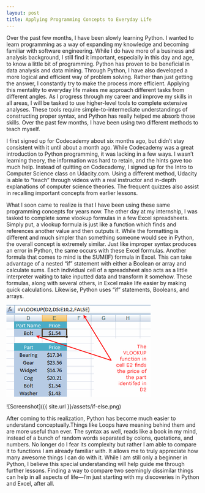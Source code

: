 ```yaml
---
layout: post
title: Applying Programming Concepts to Everyday Life
---
```


Over the past few months, I have been slowly learning Python. I wanted to learn programming as a way of expanding my knowledge and becoming familiar with software engineering. While I do have more of a business and analysis background, I still find it important, especially in this day and age, to know a little bit of programming. Python has proven to be beneficial in data analysis and data mining. Through Python, I have also developed a more logical and efficient way of problem solving. Rather than just getting the answer, I constantly try to make the process more efficient. Applying this mentality to everyday life makes me approach different tasks from different angles. As I progress through my career and improve my skills in all areas, I will be tasked to use higher-level tools to complete extensive analyses. These tools require simple-to-intermediate understandings of constructing proper syntax, and Python has really helped me absorb those skills. Over the past few months, I have been using two different methods to teach myself.

I first signed up for Codecademy about six months ago, but didn’t stay consistent with it until about a month ago. While Codecademy was a great introduction to Python programming, it was lacking in a few ways. I wasn’t learning theory, the information was hard to retain, and the hints gave too much help. Instead of quitting on Codecademy, I signed up for the Intro to Computer Science class on Udacity.com. Using a different method, Udacity is able to “teach” through videos with a real instructor and in-depth explanations of computer science theories. The frequent quizzes also assist in recalling important concepts from earlier lessons.

What I soon came to realize is that I have been using these same programming concepts for years now. The other day at my internship, I was tasked to complete some vlookup formulas in a few Excel spreadsheets. Simply put, a vlookup formula is just like a function which finds and references another value and then outputs it. While the formatting is different and much simpler than something someone would see in Python, the overall concept is extremely similar. Just like improper syntax produces an error in Python, the same occurs with these Excel formulas. Another formula that comes to mind is the SUM(IF) formula in Excel. This can take advantage of a nested “if” statement with either a Boolean or array and calculate sums. Each individual cell of a spreadsheet also acts as a little interpreter waiting to take inputted data and transform it somehow. These formulas, along with several others, in Excel make life easier by making quick calculations. Likewise, Python uses “if” statements, Booleans, and arrays.

![My helpful screenshot](/assets/excel.gif)

![Screenshot]({{ site.url }}/assets/if-else.png)

After coming to this realization, Python has become much easier to understand conceptually.Things like Loops have meaning behind them and are more useful than ever. The syntax as well, reads like a book in my mind, instead of a bunch of random words separated by colons, quotations, and numbers. No longer do I fear its complexity but rather I am able to compare it to functions I am already familiar with. It allows me to truly appreciate how many awesome things I can do with it. While I am still only a beginner in Python, I believe this special understanding will help guide me through further lessons. Finding a way to compare two seemingly dissimilar things can help in all aspects of life—I’m just starting with my discoveries in Python and Excel, after all.